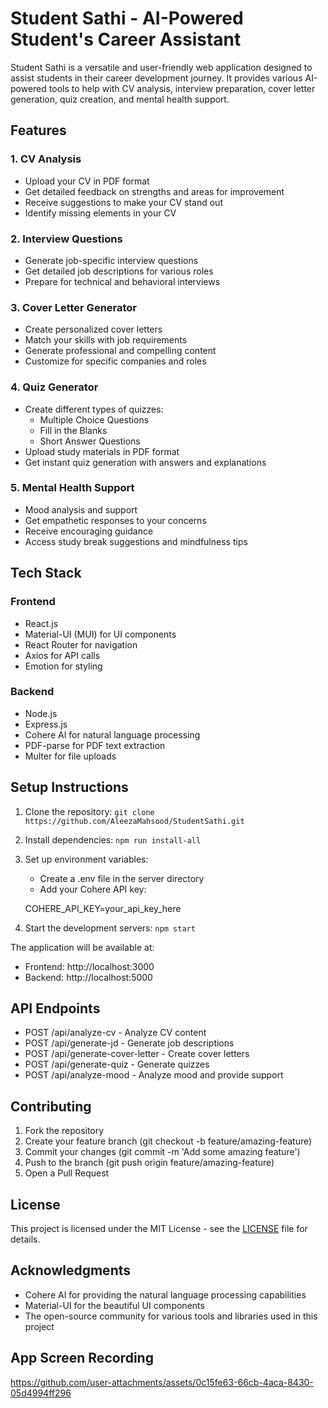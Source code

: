 # Student Sathi - AI-Powered Student's Career Assistant

Student Sathi is a versatile and user-friendly web application designed to assist students in their career development journey. It provides various AI-powered tools to help with CV analysis, interview preparation, cover letter generation, quiz creation, and mental health support.

## Features

### 1. CV Analysis
- Upload your CV in PDF format
- Get detailed feedback on strengths and areas for improvement
- Receive suggestions to make your CV stand out
- Identify missing elements in your CV

### 2. Interview Questions
- Generate job-specific interview questions
- Get detailed job descriptions for various roles
- Prepare for technical and behavioral interviews

### 3. Cover Letter Generator
- Create personalized cover letters
- Match your skills with job requirements
- Generate professional and compelling content
- Customize for specific companies and roles

### 4. Quiz Generator
- Create different types of quizzes:
  - Multiple Choice Questions
  - Fill in the Blanks
  - Short Answer Questions
- Upload study materials in PDF format
- Get instant quiz generation with answers and explanations

### 5. Mental Health Support
- Mood analysis and support
- Get empathetic responses to your concerns
- Receive encouraging guidance
- Access study break suggestions and mindfulness tips

## Tech Stack

### Frontend
- React.js
- Material-UI (MUI) for UI components
- React Router for navigation
- Axios for API calls
- Emotion for styling

### Backend
- Node.js
- Express.js
- Cohere AI for natural language processing
- PDF-parse for PDF text extraction
- Multer for file uploads

## Setup Instructions

1. Clone the repository:
`git clone https://github.com/AleezaMahsood/StudentSathi.git`

2. Install dependencies:
`npm run install-all`


3. Set up environment variables:
   - Create a .env file in the server directory
   - Add your Cohere API key:
   
   COHERE_API_KEY=your_api_key_here
   

4. Start the development servers:
`npm start`

The application will be available at:
- Frontend: http://localhost:3000
- Backend: http://localhost:5000

## API Endpoints

- POST /api/analyze-cv - Analyze CV content
- POST /api/generate-jd - Generate job descriptions
- POST /api/generate-cover-letter - Create cover letters
- POST /api/generate-quiz - Generate quizzes
- POST /api/analyze-mood - Analyze mood and provide support

## Contributing

1. Fork the repository
2. Create your feature branch (git checkout -b feature/amazing-feature)
3. Commit your changes (git commit -m 'Add some amazing feature')
4. Push to the branch (git push origin feature/amazing-feature)
5. Open a Pull Request

## License

This project is licensed under the MIT License - see the [LICENSE](LICENSE) file for details.

## Acknowledgments

- Cohere AI for providing the natural language processing capabilities
- Material-UI for the beautiful UI components
- The open-source community for various tools and libraries used in this project

## App Screen Recording
https://github.com/user-attachments/assets/0c15fe63-66cb-4aca-8430-05d4994ff296
